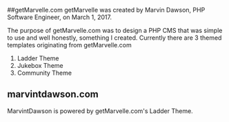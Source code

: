 ##getMarvelle.com
getMarvelle was created by Marvin Dawson, PHP Software Engineer, on March 1, 2017.

The purpose of getMarvelle.com was to design a PHP CMS that was simple to use and well honestly, something I created.
Currently there are 3 themed templates originating from getMarvelle.com

1. Ladder Theme
2. Jukebox Theme
3. Community Theme

## marvintdawson.com 
MarvintDawson is powered by getMarvelle.com's Ladder Theme.

